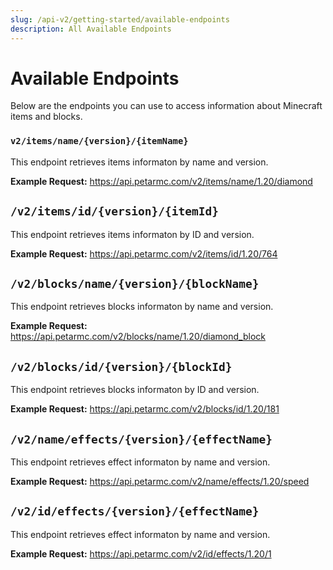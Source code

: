 ```yaml
---
slug: /api-v2/getting-started/available-endpoints
description: All Available Endpoints
---
```


# Available Endpoints

Below are the endpoints you can use to access information about Minecraft items and blocks.



### `v2/items/name/{version}/{itemName}`
This endpoint retrieves items informaton by name and version.


**Example Request:** https://api.petarmc.com/v2/items/name/1.20/diamond



## `/v2/items/id/{version}/{itemId}`
This endpoint retrieves items informaton by ID and version.

**Example Request:** https://api.petarmc.com/v2/items/id/1.20/764




## `/v2/blocks/name/{version}/{blockName}`
This endpoint retrieves blocks informaton by name and version.

**Example Request:** https://api.petarmc.com/v2/blocks/name/1.20/diamond_block



## `/v2/blocks/id/{version}/{blockId}`
This endpoint retrieves blocks informaton by ID and version.

**Example Request:** https://api.petarmc.com/v2/blocks/id/1.20/181



## `/v2/name/effects/{version}/{effectName}`
This endpoint retrieves effect informaton by name and version.

**Example Request:** https://api.petarmc.com/v2/name/effects/1.20/speed



## `/v2/id/effects/{version}/{effectName}`
This endpoint retrieves effect informaton by name and version.

**Example Request:** https://api.petarmc.com/v2/id/effects/1.20/1